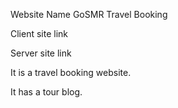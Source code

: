 Website Name
GoSMR Travel Booking

Client site link

Server site link

It is a travel booking website.

It has a tour blog.
